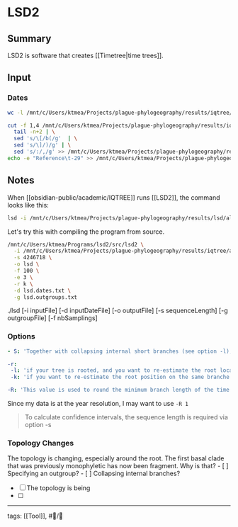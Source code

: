 # LSD2

## Summary

LSD2 is software that creates [[Timetree|time trees]].

## Input

### Dates

```bash
wc -l /mnt/c/Users/ktmea/Projects/plague-phylogeography/results/iqtree/all/chromosome/full/filter5/metadata.tsv > /mnt/c/Users/ktmea/Projects/plague-phylogeography/results/lsd/all/chromosome/full/filter5/lsd.dates.txt;

cut -f 1,4 /mnt/c/Users/ktmea/Projects/plague-phylogeography/results/iqtree/all/chromosome/full/filter5/metadata.tsv  | \
  tail -n+2 | \
  sed 's/\[/b(/g'  | \
  sed 's/\]/)/g' | \
  sed 's/:/,/g' >> /mnt/c/Users/ktmea/Projects/plague-phylogeography/results/lsd/all/chromosome/full/filter5/lsd.dates.txt;
echo -e "Reference\t-29" >> /mnt/c/Users/ktmea/Projects/plague-phylogeography/results/lsd/all/chromosome/full/filter5/lsd.dates.txt;
```

## Notes

When [[obsidian-public/academic/IQTREE]] runs [[LSD2]], the command looks like this:

```bash
lsd -i /mnt/c/Users/ktmea/Projects/plague-phylogeography/results/lsd/all/chromosome/full/filter5/lsd.timetree.subst -s 4246718 -o /mnt/c/Users/ktmea/Projects/plague-phylogeography/results/lsd/all/chromosome/full/filter5/lsd.timetree -f 100 -e 3 -r a -d /mnt/c/Users/ktmea/Projects/plague-phylogeography/results/lsd/all/chromosome/full/filter5/lsd.timetree.date -g sdfsdf
```

Let's try this with compiling the program from source.

```bash
/mnt/c/Users/ktmea/Programs/lsd2/src/lsd2 \
  -i /mnt/c/Users/ktmea/Projects/plague-phylogeography/results/iqtree/all/chromosome/full/filter5/iqtree.filter.nwk \
  -s 4246718 \
  -o lsd \
  -f 100 \
  -e 3 \
  -r k \
  -d lsd.dates.txt \
  -g lsd.outgroups.txt
```

./lsd [-i inputFile] [-d inputDateFile] [-o outputFile] [-s sequenceLength] [-g outgroupFile] [-f nbSamplings]

### Options

```yaml
- S: 'Together with collapsing internal short branches (see option -l), users can also collapse internal branches having weak support values (if provided in the input tree) by using this option. The program will collapse all internal branches having support <= the specifed value.'

-r: 
 -l: 'if your tree is rooted, and you want to re-estimate the root locally around the given root.'
 -k: 'if you want to re-estimate the root position on the same branche of the given root.'
```

```yaml
-R: 'This value is used to round the minimum branch length of the time scaled tree.'
```

Since my data is at the year resolution, I may want to use ```-R 1```

>To calculate confidence intervals, the sequence length is required via option -s

### Topology Changes

The topology is changing, especially around the root.  The first basal clade that was previously monophyletic has now been fragment. Why is that?
	- [  ] Specifying an outgroup?
	- [  ] Collapsing internal branches?

- [ ] The topology is being
- [ ] 



---

tags: [[Tool]], #📝/🌱